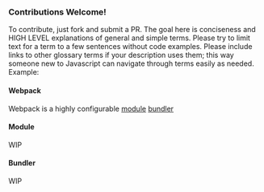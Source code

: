### Contributions Welcome!

To contribute, just fork and submit a PR. The goal here is conciseness and HIGH LEVEL explanations of general and simple terms. Please try to limit text for a term to a few sentences without code examples. Please include links to other glossary terms if your description uses them; this way someone new to Javascript can navigate through terms easily as needed. Example:

#### Webpack
Webpack is a highly configurable [module](#module) [bundler](#bundler)

#### Module
WIP

#### Bundler
WIP
